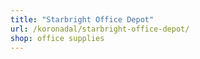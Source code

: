 ```yaml
---
title: "Starbright Office Depot"
url: /koronadal/starbright-office-depot/
shop: office supplies
---
```

